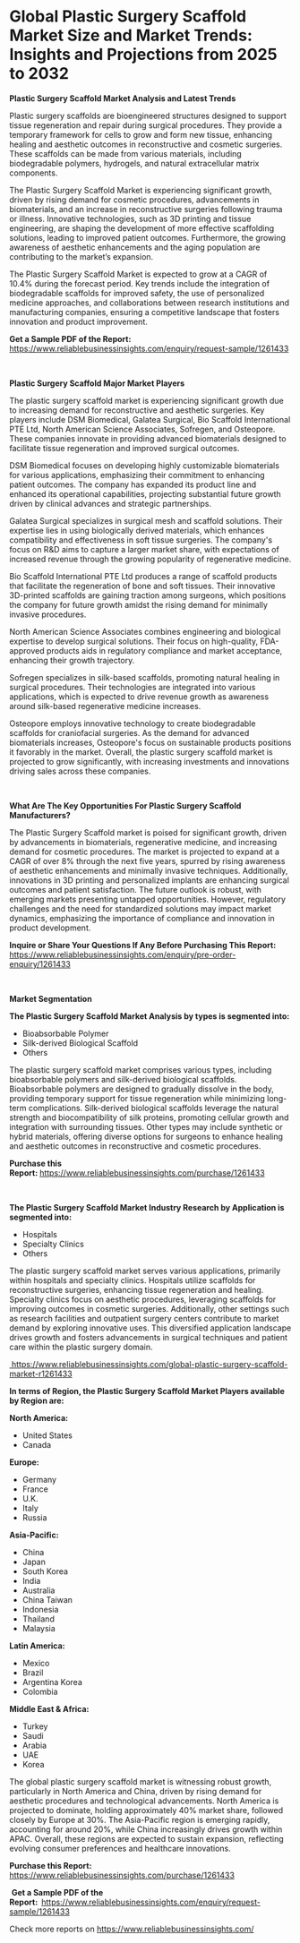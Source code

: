 <p><h1>Global Plastic Surgery Scaffold Market Size and Market Trends: Insights and Projections from 2025 to 2032</h1></p><p><strong>Plastic Surgery Scaffold Market Analysis and Latest Trends</strong></p>
<p><p>Plastic surgery scaffolds are bioengineered structures designed to support tissue regeneration and repair during surgical procedures. They provide a temporary framework for cells to grow and form new tissue, enhancing healing and aesthetic outcomes in reconstructive and cosmetic surgeries. These scaffolds can be made from various materials, including biodegradable polymers, hydrogels, and natural extracellular matrix components.</p><p>The Plastic Surgery Scaffold Market is experiencing significant growth, driven by rising demand for cosmetic procedures, advancements in biomaterials, and an increase in reconstructive surgeries following trauma or illness. Innovative technologies, such as 3D printing and tissue engineering, are shaping the development of more effective scaffolding solutions, leading to improved patient outcomes. Furthermore, the growing awareness of aesthetic enhancements and the aging population are contributing to the market’s expansion.</p><p>The Plastic Surgery Scaffold Market is expected to grow at a CAGR of 10.4% during the forecast period. Key trends include the integration of biodegradable scaffolds for improved safety, the use of personalized medicine approaches, and collaborations between research institutions and manufacturing companies, ensuring a competitive landscape that fosters innovation and product improvement.</p></p>
<p><strong>Get a Sample PDF of the Report:&nbsp;</strong> <a href="https://www.reliablebusinessinsights.com/enquiry/request-sample/1261433?utm_campaign=3012&utm_medium=2&utm_source=Github&utm_content=ia&utm_term=04032025&utm_id=plastic-surgery-scaffold">https://www.reliablebusinessinsights.com/enquiry/request-sample/1261433</a></p>
<p>&nbsp;</p>
<p><strong>Plastic Surgery Scaffold Major Market Players</strong></p>
<p><p>The plastic surgery scaffold market is experiencing significant growth due to increasing demand for reconstructive and aesthetic surgeries. Key players include DSM Biomedical, Galatea Surgical, Bio Scaffold International PTE Ltd, North American Science Associates, Sofregen, and Osteopore. These companies innovate in providing advanced biomaterials designed to facilitate tissue regeneration and improved surgical outcomes.</p><p>DSM Biomedical focuses on developing highly customizable biomaterials for various applications, emphasizing their commitment to enhancing patient outcomes. The company has expanded its product line and enhanced its operational capabilities, projecting substantial future growth driven by clinical advances and strategic partnerships. </p><p>Galatea Surgical specializes in surgical mesh and scaffold solutions. Their expertise lies in using biologically derived materials, which enhances compatibility and effectiveness in soft tissue surgeries. The company's focus on R&D aims to capture a larger market share, with expectations of increased revenue through the growing popularity of regenerative medicine.</p><p>Bio Scaffold International PTE Ltd produces a range of scaffold products that facilitate the regeneration of bone and soft tissues. Their innovative 3D-printed scaffolds are gaining traction among surgeons, which positions the company for future growth amidst the rising demand for minimally invasive procedures.</p><p>North American Science Associates combines engineering and biological expertise to develop surgical solutions. Their focus on high-quality, FDA-approved products aids in regulatory compliance and market acceptance, enhancing their growth trajectory.</p><p>Sofregen specializes in silk-based scaffolds, promoting natural healing in surgical procedures. Their technologies are integrated into various applications, which is expected to drive revenue growth as awareness around silk-based regenerative medicine increases.</p><p>Osteopore employs innovative technology to create biodegradable scaffolds for craniofacial surgeries. As the demand for advanced biomaterials increases, Osteopore's focus on sustainable products positions it favorably in the market. Overall, the plastic surgery scaffold market is projected to grow significantly, with increasing investments and innovations driving sales across these companies.</p></p>
<p>&nbsp;</p>
<p><strong>What Are The Key Opportunities For Plastic Surgery Scaffold Manufacturers?</strong></p>
<p><p>The Plastic Surgery Scaffold market is poised for significant growth, driven by advancements in biomaterials, regenerative medicine, and increasing demand for cosmetic procedures. The market is projected to expand at a CAGR of over 8% through the next five years, spurred by rising awareness of aesthetic enhancements and minimally invasive techniques. Additionally, innovations in 3D printing and personalized implants are enhancing surgical outcomes and patient satisfaction. The future outlook is robust, with emerging markets presenting untapped opportunities. However, regulatory challenges and the need for standardized solutions may impact market dynamics, emphasizing the importance of compliance and innovation in product development.</p></p>
<p><strong>Inquire or Share Your Questions If Any Before Purchasing This Report:</strong> <a href="https://www.reliablebusinessinsights.com/enquiry/pre-order-enquiry/1261433?utm_campaign=3012&utm_medium=2&utm_source=Github&utm_content=ia&utm_term=04032025&utm_id=plastic-surgery-scaffold">https://www.reliablebusinessinsights.com/enquiry/pre-order-enquiry/1261433</a></p>
<p>&nbsp;</p>
<p><strong>Market Segmentation</strong></p>
<p><strong>The Plastic Surgery Scaffold Market Analysis by types is segmented into:</strong></p>
<p><ul><li>Bioabsorbable Polymer</li><li>Silk-derived Biological Scaffold</li><li>Others</li></ul></p>
<p><p>The plastic surgery scaffold market comprises various types, including bioabsorbable polymers and silk-derived biological scaffolds. Bioabsorbable polymers are designed to gradually dissolve in the body, providing temporary support for tissue regeneration while minimizing long-term complications. Silk-derived biological scaffolds leverage the natural strength and biocompatibility of silk proteins, promoting cellular growth and integration with surrounding tissues. Other types may include synthetic or hybrid materials, offering diverse options for surgeons to enhance healing and aesthetic outcomes in reconstructive and cosmetic procedures.</p></p>
<p><strong>Purchase this Report:&nbsp;</strong><a href="https://www.reliablebusinessinsights.com/purchase/1261433?utm_campaign=3012&utm_medium=2&utm_source=Github&utm_content=ia&utm_term=04032025&utm_id=plastic-surgery-scaffold">https://www.reliablebusinessinsights.com/purchase/1261433</a></p>
<p>&nbsp;</p>
<p><strong>The Plastic Surgery Scaffold Market Industry Research by Application is segmented into:</strong></p>
<p><ul><li>Hospitals</li><li>Specialty Clinics</li><li>Others</li></ul></p>
<p><p>The plastic surgery scaffold market serves various applications, primarily within hospitals and specialty clinics. Hospitals utilize scaffolds for reconstructive surgeries, enhancing tissue regeneration and healing. Specialty clinics focus on aesthetic procedures, leveraging scaffolds for improving outcomes in cosmetic surgeries. Additionally, other settings such as research facilities and outpatient surgery centers contribute to market demand by exploring innovative uses. This diversified application landscape drives growth and fosters advancements in surgical techniques and patient care within the plastic surgery domain.</p></p>
<p><a href="https://www.reliablebusinessinsights.com/global-plastic-surgery-scaffold-market-r1261433?utm_campaign=3012&utm_medium=2&utm_source=Github&utm_content=ia&utm_term=04032025&utm_id=plastic-surgery-scaffold">&nbsp;https://www.reliablebusinessinsights.com/global-plastic-surgery-scaffold-market-r1261433</a></p>
<p><strong>In terms of Region, the Plastic Surgery Scaffold Market Players available by Region are:</strong></p>
<p>
    <p> <strong> North America: </strong>
        <ul>
            <li>United States</li>
            <li>Canada</li>
        </ul>
        </p> 
    <p> <strong> Europe: </strong>
        <ul>
            <li>Germany</li>
            <li>France</li>
            <li>U.K.</li>
            <li>Italy</li>
            <li>Russia</li>
        </ul>
        </p> 
    <p> <strong> Asia-Pacific: </strong>
        <ul>
            <li>China</li>
            <li>Japan</li>
            <li>South Korea</li>
            <li>India</li>
            <li>Australia</li>
            <li>China Taiwan</li>
            <li>Indonesia</li>
            <li>Thailand</li>
            <li>Malaysia</li>
        </ul>
        </p> 
    <p> <strong> Latin America: </strong>
        <ul>
            <li>Mexico</li>
            <li>Brazil</li>
            <li>Argentina Korea</li>
            <li>Colombia</li>
        </ul>
        </p> 
    <p> <strong> Middle East & Africa: </strong>
        <ul>
            <li>Turkey</li>
            <li>Saudi</li>
            <li>Arabia</li>
            <li>UAE</li>
            <li>Korea</li>
        </ul>
    </p>
    </p>
<p><p>The global plastic surgery scaffold market is witnessing robust growth, particularly in North America and China, driven by rising demand for aesthetic procedures and technological advancements. North America is projected to dominate, holding approximately 40% market share, followed closely by Europe at 30%. The Asia-Pacific region is emerging rapidly, accounting for around 20%, while China increasingly drives growth within APAC. Overall, these regions are expected to sustain expansion, reflecting evolving consumer preferences and healthcare innovations.</p></p>
<p><strong>Purchase this Report: </strong><a href="https://www.reliablebusinessinsights.com/purchase/1261433?utm_campaign=3012&utm_medium=2&utm_source=Github&utm_content=ia&utm_term=04032025&utm_id=plastic-surgery-scaffold">https://www.reliablebusinessinsights.com/purchase/1261433</a></p>
<p>&nbsp;<strong>Get a Sample PDF of the Report:&nbsp;&nbsp;</strong><a href="https://www.reliablebusinessinsights.com/enquiry/request-sample/1261433?utm_campaign=3012&utm_medium=2&utm_source=Github&utm_content=ia&utm_term=04032025&utm_id=plastic-surgery-scaffold">https://www.reliablebusinessinsights.com/enquiry/request-sample/1261433</a></p>
<p><strong></strong></p>
<p>Check more reports on <a href="https://www.reliablebusinessinsights.com/?utm_campaign=3012&utm_medium=2&utm_source=Github&utm_content=ia&utm_term=04032025&utm_id=plastic-surgery-scaffold">https://www.reliablebusinessinsights.com/</a></p>